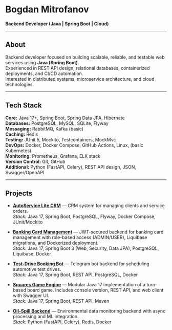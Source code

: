 # Bogdan Mitrofanov  
**Backend Developer (Java | Spring Boot | Cloud)**  

---

## About  
Backend developer focused on building scalable, reliable, and testable web services using **Java (Spring Boot)**.  
Experienced in REST API design, relational databases, containerized deployments, and CI/CD automation.  
Interested in distributed systems, microservice architecture, and cloud technologies.  

---

## Tech Stack  
**Core:** Java 17+, Spring Boot, Spring Data JPA, Hibernate  
**Databases:** PostgreSQL, MySQL, SQLite, Flyway  
**Messaging:** RabbitMQ, Kafka (basic)  
**Caching:** Redis  
**Testing:** JUnit 5, Mockito, Testcontainers, MockMvc  
**DevOps:** Docker, Docker Compose, GitHub Actions, Linux, (basic Kubernetes)  
**Monitoring:** Prometheus, Grafana, ELK stack  
**Version Control:** Git, GitHub  
**Additional:** Python (FastAPI, Celery), REST API design, JSON, Swagger/OpenAPI  

---

## Projects  

- **[AutoService Lite CRM](https://github.com/mitrofanovbp/autoservice-lite-crm)** — 
  CRM system for managing clients and service orders.  
  *Stack:* Java 17, Spring Boot, PostgreSQL, Flyway, Docker Compose, JUnit/Mockito  

- **[Banking Card Management](https://github.com/mitrofanovbp/banking-card-management)** — 
  JWT-secured backend for banking card management with role-based access (ADMIN/USER), Liquibase migrations, and Dockerized deployment.  
  *Stack:* Java 17, Spring Boot 3 (Web, Security, Data JPA), PostgreSQL, Liquibase, Docker  

- **[Test-Drive Booking Bot](https://github.com/mitrofanovbp/test-drive-booking-bot)** — 
  Telegram bot backend for scheduling automotive test drives.  
  *Stack:* Java 17, Spring Boot, REST API, PostgreSQL, Docker  

- **[Squares Game Engine](https://github.com/mitrofanovbp/squares-game-engine)** — 
  Modular Java 17 implementation of a turn-based board game. Includes console version, REST API, and web client with Swagger UI.  
  *Stack:* Java 17, Spring Boot, REST API, Maven

- **[Oil-Spill Backend](https://github.com/mitrofanovbp/oil-spill-backend)** — 
  Environmental data monitoring backend with async processing and ML integration.  
  *Stack:* Python (FastAPI, Celery), Redis, Docker 
